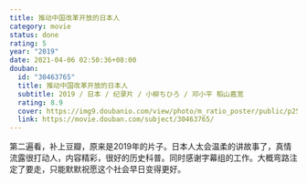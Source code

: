 ```yaml
---
title: 推动中国改革开放的日本人
category: movie
status: done
rating: 5
year: "2019"
date: 2021-04-06 02:50:36+08:00
douban:
  id: "30463765"
  title: 推动中国改革开放的日本人
  subtitle: 2019 / 日本 / 纪录片 / 小柳ちひろ / 邓小平 稻山嘉宽
  rating: 8.9
  cover: https://img9.doubanio.com/view/photo/m_ratio_poster/public/p2548629666.jpg
  link: https://movie.douban.com/subject/30463765/
---
```


第二遍看，补上豆瓣，原来是2019年的片子。日本人太会温柔的讲故事了，真情流露很打动人，内容精彩，很好的历史科普。同时感谢字幕组的工作。大概弯路注定了要走，只能默默祝愿这个社会早日变得更好。
